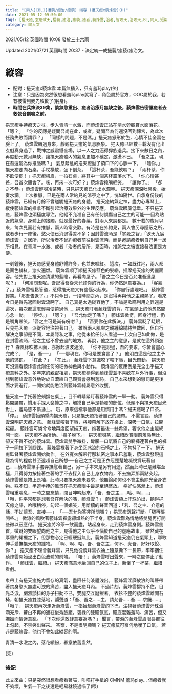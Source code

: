 ```yaml
---
title: "[同人][BL][挹藐/癒治/癒藐] 縱容 (挹天癒x藐烽雲)(H)"
date: 2021-05-12 09:50:00
tags: [挹天癒,玄魁敇天,挹藐,癒治,癒藐,癒者,藐烽雲,治者,智玹天,治玹天,BL,同人,短篇]
category: 同人文
---
```


2021/05/12 英國時間 10:08 發於[三十六雨](http://www.36rain.com/read.php?tid=149262)

Updated 2021/07/21 英國時間 20:37 - 決定統一成挹藐/癒藐/癒治文。

# 縱容

- 配對：挹天癒x藐烽雲 本篇無插入，只有羞恥play(笑)
- 注意：只是因為突然很想看羞恥play就寫了…角色屬於官方，OOC屬於我，若有被雷到我先致歉了(躬身)。
- **時間在兵烽決39集，談無慾重出、癒者治療月無缺之後，藐烽雲告密讓癒者去救俠音劍鳴之前。**

挹天癒手持癒天之杖，步入青清一水澈，而藐烽雲正站在清水旁觀賞水面落花。
「嗯？」
「你的反應是疑問吾尚在此，或者，疑問吾為何還沒回到禘宮，為此次任務失敗而請罪？」
「同樣的問題，不是嗎。」挹天癒怒形於色，心情不佳全寫在臉上了。
藐烽雲轉過身來，靜觀挹天癒的氣息脈象。
挹天癒已經數十載沒有化出玄魁真身過了，戰神之威震懾全場，以一人之力逼得猂族退兵。接下來數日之內，再度動元救月無缺，讓挹天癒體內的氣息更加不穩定，激盪不已。
「吾之主，現在吾還能為你推脈嗎？」
氣息紊亂的挹天癒壓了領口下的心脈一下。
「隨你。」
挹天癒走向石桌，手杖橫放，坐下倒茶。
「這杯茶，吾能飲嗎？」
「兩杯茶，你不飲便罷！」挹天癒橫眉，一拍石桌，將其中一個茶杯震落水下。
「你心情甚差，吾首次體會了。咳，再來一次可好？」藐烽雲掩嘴輕笑。
「讓你了。」
「卻之不恭。」藐烽雲輕啜冷茶時，只見挹天癒已化出水瀾琴。
挹天癒深深吐息後，始奏水瀾。
上次推脈，已是在兩人常約見的涼亭之中了，恍如隔世。自承身份後的藐烽雲，已經有月餘不曾碰觸挹天癒的身體。
挹天癒納氣定神，盡力心專琴上，縱使藐烽雲的推拿不斷引起治療效果外的生理反應。
藐烽雲眼簾低垂。不只挹天癒，藐烽雲也須極度專注，他絕不允准自己有任何誤傷自己之主的可能──因為貼近的氣息、身體上的接觸，就是最好的春藥，對兩人來說都是。
數十載的歲月以來，每次見面若有推脈，兩人時常交歡。有時是在外約見，兩人會另尋隱蔽之所，或者步行一陣後，慾火便已消退得差不多；因封雲流眄是「掌死之智」「欲天九宸藐烽雲」之居所，所以治者不曾約癒者前往封雲流眄，而是邀請癒者到自己另一居所相見。在青清一水澈、或者「治者的居所」見面時，推脈完之後直接發洩更是方便。

<!--more-->

一刻鐘後，挹天癒感覺身體舒暢許多，也並未嘔紅。
這次，一如既往地，兩人都是面色緋紅，慾火遍燃。
藐烽雲順了順挹天癒藍色的髮綹，描摩挹天癒的秀麗面容。他先對上挹天癒清澈的藍瞳，再看向屋子。「吾之主今日是否允准吾進屋呢？」
「何須問吾呢。吾記得吾從未允許你的行為，你仍然肆意妄為。」
「客氣了。」藐烽雲輕鬆答道，惹得挹天癒又有些惱火起來。
「你自行處理吧。」
藐烽雲輕笑。「那吾告退了。」不只今日，一段時間之內，是沒得再與他之主親熱了。看來今日是得先返回封雲流眄了。
自己真是太過縱容他了，不論是欺瞞利用之罪還是這次，每次都這麼輕易便饒過他……挹天癒盯著藐烽雲的背，在氣頭上的他忽然間心念一動。
「停步。」
「嗯？」
「吾允你走了嗎？」
藐烽雲微愣，回身行禮，仍是嘴角帶笑。「吾之主可是尚有吩咐？」
「吾要你在此解決。」
藐烽雲眨了眨眼，只見挹天癒一派從容地注視著自己。
雖說兩人肌膚之親纏綿繾綣無數回，但自行解決之事卻是不同，本屬隱私之事，他從未給任何人看過──上次自己如此做，是在封雲流眄，他之主從不曾去過的地方。
再說，他之主的意思，是就在這外頭進行？
春風徐吹拂人面，亦掀起波波漣漪。
「你不是說過，吾的要求，你皆會盡心完成？」
「是，吾──」
「──那現在，你可是要食言了？」
他明白這是他之主予他的懲罰。
「在此？」
「在此。」
藐烽雲下意識咬了咬下唇，目光閃動。
挹天癒可沒漏看藐烽雲此刻任何的細微神色與小動作。
藐烽雲的反應倒是完全出乎挹天癒意料之外。多年來的親密相處，挹天癒猜得到藐烽雲並不喜歡在戶外行事，但沒想到藐烽雲意外地對於自瀆給自己觀賞會感到羞恥。
自己本來想到的懲罰是更後面才要進行，一開始就能懲治到藐烽雲純屬意外收獲。

挹天癒一手托著臉頰撐在桌上，目不轉睛緊盯著藐烽雲的一舉一動。
藐烽雲只得鬆開腰帶，慣用手探入褻褲之中，觸摸自己半是勃發的部位，低頭不與挹天癒目光對上，羞恥感不斷湧上。
哦，原來這檔事他都是用慣用手嗎？挹天癒喝了口茶。
「停。」
藐烽雲抬頭望向挹天癒，只見挹天癒指著自己的腰帶。
不需言語，藐烽雲深明挹天癒之意。
藐烽雲咬著下唇，將腰帶解下放在桌上，深吸一口氣，拉開裙襬。
藐烽雲可憐兮兮地再度回望挹天癒，抱著最後一絲希望，奢求他之主能網開一面。
挹天癒不為所動。「褲子脫下。」
挹天癒啜茶，繼續欣賞眼前羞恥無比、卻又不得不從的藐烽雲。藐烽雲雙手微抖，彎腰一口氣將自己的褻褲連著白色的褲子一同拉下到腳踝。
藐烽雲裸著下身坐回冰涼的石椅之上，不禁抖了一下。
挹天癒監督著藐烽雲開始動作。
在外寬衣解帶行那私密之事本已羞恥，藐烽雲發現這難為情的程度甚至遠超自己所想──自己之主可是正衣冠楚楚地凝視賞玩著自己……藐烽雲單手套弄撫慰著自己，另一手本來是另有用途，然而此時已是難堪至極，只得努力按捺著空著的手不去探入自己上身衣物內，不去撫弄那兩點突起。
藐烽雲僅是捲上長袖，此時只要挹天癒未要求，他無論如何也不會主動除光全身衣物。殊不知，半遮半掩的風景在挹天癒眼中最是至絕盛放。
幸好快感漸上，藐烽雲粗重喘息，一時之間忘情，閉目呻吟起來。「吾、吾之主……哈、啊……」
「哦，你平常都是想著吾在解決的嗎，藐烽雲？」
藐烽雲額上汗珠沁出，聽得挹天癒之語，吟哦稍停，勾起一個媚笑，用斷續的聲音回道：「若、吾之主、介意的話，不妨讓吾、直接──」
「──吾允你答非所問嗎？」挹天癒沉聲打斷。「腿再張開些。」
微涼的風吹著藐烽雲裸露卻熾熱的下半身，藐烽雲難為情地將雙腿再打開些微以茲應付。
挹天癒將冷茶一飲而盡，站起身來，走到藐烽雲身側。藐烽雲側首，微瞇的雙眼望向他之主，見得他之主似乎不惱於自己的虛應故事。
雖然藏在厚重的裙襬之下，但那物必定已經硬挺無比，藐烽雲知道挹天癒仍在氣頭上，哪敢伸手愛撫挹天癒的雄物。
「啊、啊、哈，吾、吾之主，何不、允吾、好好取悅、你？」
挹天癒不理會藐烽雲，只見他從藐烽雲衣袖上隨意撕下一長帶，牢牢捆住藐烽雲開始泌出白色液體的前端。
「唔！」藐烽雲呼出聲來，一時之間停止了動作。
「藐烽雲，繼續。」
挹天癒滿意地坐回自己的位子上，新倒了一杯茶，繼續看戲。

束帶上有挹天癒施力留存的真氣，盡阻任何液體洩出。
藐烽雲淫靡放浪的叫聲帶著焚身慾火無處可洩的痛苦，盡入挹天癒耳內。
不過片刻，藐烽雲撐持不住，目光泛淚，劇烈顫抖的身子扭動不已，雙腿交互磨擦著。
衣衫不整的藐烽雲離開石椅，朝挹天癒雙膝落地，顫聲道：「吾、吾之……主，請允吾……吾……求饒……」
「哦？」
挹天癒再次走近藐烽雲，一指抬起藐烽雲的下巴，注視著藐烽雲汗珠淚滴充斥、蒼白不再的通紅俊秀臉龐。碧綠的雙瞳氤氳，瞳底混雜羞恥、痛苦，但又嫵媚而情迷意亂。
「下次你還敢肆意妄為嗎？」
聞言，帶淚的藐烽雲眉眼唇都往上勾起，不禁笑出聲來。
答案，不是很明顯嗎？
挹天癒莫可奈何地嘆了口氣。
若非是藐烽雲，他也不會如此縱容的啊。

青清一水澈之內，落花繽紛，春意依舊盎然。

(完)

### 後記

此文來由：只是突然很想看癒看著喵，叫喵打手槍的 CMNM 羞恥play…
但癒者就不夠壞，生氣一下之後還是輕易就饒過喵了(喂)

